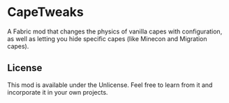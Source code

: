 # CapeTweaks

A Fabric mod that changes the physics of vanilla capes with configuration, as well as letting you hide specific capes (like Minecon and Migration capes).

## License

This mod is available under the Unlicense. Feel free to learn from it and incorporate it in your own projects.
